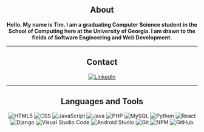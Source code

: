<div align="center">

## About
<b>Hello. My name is Tim. I am a graduating Computer Science student in the School of Computing here at the University of Georgia. I am drawn to the fields of Software Engineering and Web Development.</b>

----------------------

## Contact
<a href="https://www.linkedin.com/in/tim-wargo/">![LinkedIn](https://img.shields.io/badge/Tim_Wargo-blue.svg?style=for-the-badge&logo=linkedin&logoColor=white)</a>

----------------------

## Languages and Tools

![HTML5](https://img.shields.io/badge/html5-%23E34F26.svg?style=for-the-badge&logo=html5&logoColor=white)
![CSS](https://img.shields.io/badge/css-%23264de4.svg?style=for-the-badge&logo=css3&logoColor=white)
![JavaScript](https://img.shields.io/badge/JavaScript-F7DF1E?style=for-the-badge&logo=javascript&logoColor=black)
![Java](https://img.shields.io/badge/Java-ED8B00?style=for-the-badge&logo=java&logoColor=white)
![PHP](https://img.shields.io/badge/php-%23777BB4.svg?style=for-the-badge&logo=php&logoColor=white)
![MySQL](https://img.shields.io/badge/mysql-4479A1?style=for-the-badge&logo=mysql&logoColor=white)
![Python](https://img.shields.io/badge/python-%2314354C.svg?style=for-the-badge&logo=python&logoColor=white)
![React](https://img.shields.io/badge/-React.Js-61DAFB?logo=react&logoColor=black&style=for-the-badge)
![Django](https://img.shields.io/badge/django-092E20?style=for-the-badge&logo=django)
![Visual Studio Code](https://img.shields.io/badge/Visual_Studio_Code-0078D4?style=for-the-badge&logo=visual%20studio%20code&logoColor=white) 
![Android Studio](https://img.shields.io/badge/AndroidStudio-%23323330.svg?style=for-the-badge&logo=AndroidStudio)
![Git](https://img.shields.io/badge/git-%23F05033.svg?style=for-the-badge&logo=git&logoColor=white) 
![NPM](https://img.shields.io/badge/NPM-%23000000.svg?style=for-the-badge&logo=npm&logoColor=white)
![GitHub](https://img.shields.io/badge/github-181717?style=for-the-badge&logo=github&logoColor=white)

</div>
